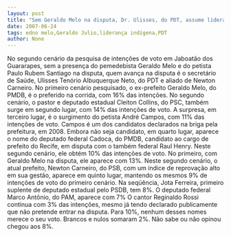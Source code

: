 ```yaml
---
layout: post
title: "Sem Geraldo Melo na disputa, Dr. Ulisses, do PDT, assume liderança com 16% das intenções de voto"
date: 2007-06-24
tags: edno melo,Geraldo Julio,liderança indígena,PDT
author: None
---
```

No segundo cen&aacute;rio da pesquisa de inten&ccedil;&otilde;es de voto em Jaboat&atilde;o dos Guararapes, sem a presen&ccedil;a do pemedebista Geraldo Melo e do petista Paulo Rubem Santiago na disputa, quem avan&ccedil;a na disputa &eacute; o secret&aacute;rio de Sa&uacute;de, Ulisses Ten&oacute;rio Albuquerque Neto, do PDT e aliado de Newton Carneiro.
No primeiro cen&aacute;rio pesquisado, o ex-prefeito Geraldo Melo, do PMDB, &eacute; o preferido na corrida, com 16% das inten&ccedil;&otilde;es.
No segundo cen&aacute;rio, o pastor e deputado estadual Cleiton Collins, do PSC, tamb&eacute;m surge em segundo lugar, com 14% das inten&ccedil;&otilde;es de voto.
A surpresa, em terceiro lugar, &eacute; o surgimento do petista Andr&eacute; Campos, com 11% das inten&ccedil;&otilde;es de voto. Campos &eacute; um dos candidatos declarados na briga pela prefeitura, em 2008.
Embora n&atilde;o seja candidato, em quarto lugar, aparece o nome do deputado federal Cadoca, do PMDB, candidato ao cargo de prefeito do Recife, em disputa com o tamb&eacute;m federal Raul Henry. Neste segundo cen&aacute;rio, ele obt&eacute;m 10% das inten&ccedil;&otilde;es de voto. No primeiro, com Geraldo Melo na disputa, ele aparece com 13%.
Neste segundo cen&aacute;rio, o atual prefeito, Newton Carneiro, do PSB, com um &iacute;ndice de reprova&ccedil;&atilde;o alto em sua gest&atilde;o, aparece em quinto lugar, mantendo os mesmos 9% de inten&ccedil;&otilde;es de voto do primeiro cen&aacute;rio. 
Na seq&uuml;&ecirc;ncia, Jota Ferreira, primeiro suplente de deputado estadual pelo PSDB, tem 8%.
O deputado federal Marco Ant&ocirc;nio, do PAM, aparece com 7% 
O cantor Reginaldo Rossi continua com 3% das inten&ccedil;&otilde;es, mesmo j&aacute; tendo declarado publicamente que n&atilde;o pretende entrar na disputa.
Para 10%, nenhum desses nomes merece o seu voto. Brancos e nulos somaram 2%. N&atilde;o sabe ou n&atilde;o opinou chegou aos 8%. 